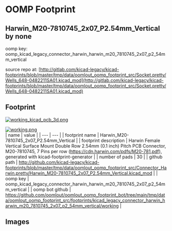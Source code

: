 # OOMP Footprint  
## Harwin_M20-7810745_2x07_P2.54mm_Vertical  by none  
  
oomp key: oomp_kicad_legacy_connector_harwin_harwin_m20_7810745_2x07_p2_54mm_vertical  
  
source repo at: [http://gitlab.com/kicad-legacy/kicad-footprints/blob/master/tmp/data/oomlout_oomp_footprint_src/Socket.pretty/Wells_648-0482211SA01.kicad_mod](http://gitlab.com/kicad-legacy/kicad-footprints/blob/master/tmp/data/oomlout_oomp_footprint_src/Socket.pretty/Wells_648-0482211SA01.kicad_mod)  
## Footprint  
  
[![working_kicad_pcb_3d.png](working_kicad_pcb_3d_600.png)](working_kicad_pcb_3d.png)  
  
[![working.png](working_600.png)](working.png)  
| name | value | 
| --- | --- | 
| footprint name | Harwin_M20-7810745_2x07_P2.54mm_Vertical | 
| footprint description | Harwin Female Vertical Surface Mount Double Row 2.54mm (0.1 inch) Pitch PCB Connector, M20-7810745, 7 Pins per row (https://cdn.harwin.com/pdfs/M20-781.pdf), generated with kicad-footprint-generator | 
| number of pads | 30 | 
| github path | http://github.com/kicad-legacy/kicad-footprints/blob/master/tmp/data/oomlout_oomp_footprint_src/Connector_Harwin.pretty/Harwin_M20-7810745_2x07_P2.54mm_Vertical.kicad_mod | 
| oomp key | oomp_kicad_legacy_connector_harwin_harwin_m20_7810745_2x07_p2_54mm_vertical | 
| oomp bot github | https://github.com/oomlout/oomlout_oomp_footprint_bot/tree/main/tmp/data/oomlout_oomp_footprint_src/footprints/kicad_legacy_connector_harwin_harwin_m20_7810745_2x07_p2_54mm_vertical/working | 
## Images  
